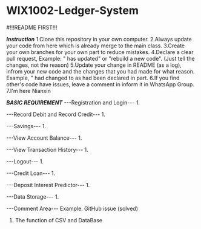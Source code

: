 # WIX1002-Ledger-System
#!!!README FIRST!!!

___Instruction___
1.Clone this repository in your own computer.
2.Always update your code from here which is already merge to the main class.
3.Create your own branches for your own part to reduce mistakes.
4.Declare a clear pull request, Example: "<NEWFEATURES> has updated" or "rebuild a new code". (Just tell the changes, not the reason)
5.Update your change in README (as a log), infrom your new code and the changes that you had made for what reason. Example, " <NAME> had changed to <name> as <NAME> had been declared in <SOMEONE> part.
6.If you find other's code have issues, leave a comment in inform it in WhatsApp Group.
7.I'm here Nianxin

___BASIC REQUIREMENT___
---Registration and Login---
1.

---Record Debit and Record Credit---
1.

---Savings---
1.

---View Account Balance---
1.

---View Transaction History---
1.

---Logout---
1.

---Credit Loan---
1.

---Deposit Interest Predictor---
1.

---Data Storage---
1.

---Comment Area---
Example. GitHub issue (solved)
1. The function of CSV and DataBase











